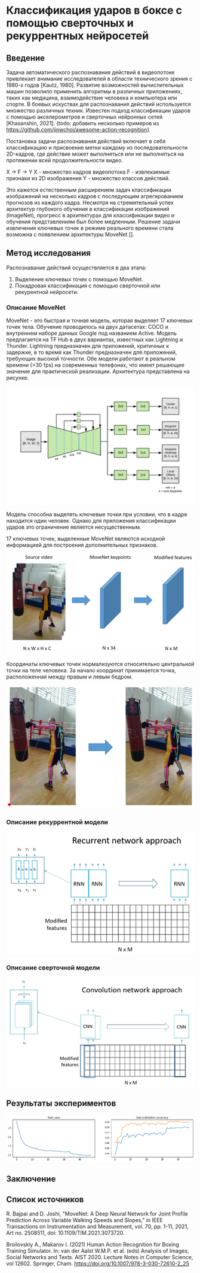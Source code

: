 # Классификация ударов в боксе с помощью сверточных и рекуррентных нейросетей

## Введение

Задача автоматического распознавания действий в видеопотоке привлекает внимание исследователей в области технического зрения с 1980-х годов [Kautz, 1980].
Развитие возможностей вычислительных машин позволило применить алгоритмы в различных приложениях, таких как медицина, взаимодействие человека и компьютера или спорте.
В боевых искуствах для распознавания действий используется множество различных техник.
Известен подход классификации ударов с помощью акселерометров и сверточных нейронных сетей [Khasanshin, 2021].
{todo: добавить несколько примеров из https://github.com/jinwchoi/awesome-action-recognition}

Постановка задачи распознавания действий включает в себя классификацию и присвоение метки каждому из последовательности 2D-кадров, где действие может выполняться или не выполняться на протяжении всей продолжительности видео. 

X -> F -> Y
X - множество кадров видеопотока
F - извлекаемые признаки из 2D изображения
Y - множество классов действий.

Это кажется естественным расширением задач классификации изображений на несколько кадров с последующим агрегированием прогнозов из каждого кадра. 
Несмотря на стремительный успех архитектур глубокого обучения в классификации изображений (ImageNet), прогресс в архитектурах для классификации видео и обучения представлениям был более медленным.
Решение задачи извлечения ключевых точек в режиме реального времени стала возможна с появлением архитектуры MoveNet [].

## Метод исследования

Распознавание действий осуществляется в два этапа:
1. Выделение ключевых точек с помощью MoveNet.
2. Покадровая классификация с помощью сверточной или рекурентной нейросети.

### Описание MoveNet

MoveNet - это быстрая и точная модель, которая выделяет 17 ключевых точек тела. 
Обучение проводилось на двух датасетах: COCO и внутреннем наборе данных Google под названием Active.
Модель предлагается на TF Hub в двух вариантах, известных как Lightning и Thunder. 
Lightning предназначен для приложений, критичных к задержке, в то время как Thunder предназначен для приложений, требующих высокой точности. 
Обе модели работают в реальном времени (>30 fps) на современных телефонах, что имеет решающее значение для практической реализации.
Архитектура представлена на рисунке.  

![](imgs/MoveNetArchitecture.png)

Модель способна выделять ключевые точки при условии, что в кадре находится один человек.
Однако для приложения классификации ударов это ограничение является несущественным.

17 ключевых точек, выделенные MoveNet являются исходной информацией для построения дополнительных признаков.

![](imgs/features.jpg)

Координаты ключевых точек нормализуются относительно центральной точки на теле человека.
За начало координат принимается точка, расположенная между правым и левым бедром.

![](imgs/normalize.jpg)

### Описание рекуррентной модели

![](imgs/RNN.jpg)

### Описание сверточной модели

![](imgs/CNN.jpg)

## Результаты экспериментов

![](imgs/train_val_acc.png)

## Заключение



## Список источников

R. Bajpai and D. Joshi, "MoveNet: A Deep Neural Network for Joint Profile Prediction Across Variable Walking Speeds and Slopes," in IEEE Transactions on Instrumentation and Measurement, vol. 70, pp. 1-11, 2021, Art no. 2508511, doi: 10.1109/TIM.2021.3073720.  

Broilovskiy A., Makarov I. (2021) Human Action Recognition for Boxing Training Simulator. In: van der Aalst W.M.P. et al. (eds) Analysis of Images, Social Networks and Texts. AIST 2020. Lecture Notes in Computer Science, vol 12602. Springer, Cham. https://doi.org/10.1007/978-3-030-72610-2_25
